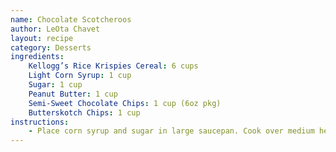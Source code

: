 ```yaml
---
name: Chocolate Scotcheroos
author: LeOta Chavet
layout: recipe
category: Desserts
ingredients:
    Kellogg’s Rice Krispies Cereal: 6 cups
    Light Corn Syrup: 1 cup
    Sugar: 1 cup
    Peanut Butter: 1 cup
    Semi-Sweet Chocolate Chips: 1 cup (6oz pkg)
    Butterskotch Chips: 1 cup
instructions:
    - Place corn syrup and sugar in large saucepan. Cook over medium heat, stirring frequently, until sugar dissolves and mixture begins to boil. Remove from heat. Stir in peanut butter. Mix well. Add Kellogg’s Rice Krispies cereal. Stir until well coated. Press mixture into 13 x 9 x 2-inch pan coated with cooking spray. Set aside. Melt chocolate and butterscotch chips together. Spread evenly over cereal mixture. Let stand until firm.
---
```

